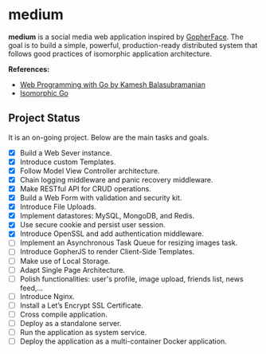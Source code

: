 # medium

**medium** is a social media web application inspired by
[GopherFace](https://github.com/EngineerKamesh/gofullstack). The goal is to
build a simple, powerful, production-ready distributed system that follows good
practices of isomorphic application architecture.

**References:**
- [Web Programming with Go by Kamesh
  Balasubramanian](https://github.com/EngineerKamesh/gofullstack)
- [Isomorphic Go](https://www.packtpub.com/web-development/isomorphic-go)

## Project Status

It is an on-going project. Below are the main tasks and goals.

- [x] Build a Web Sever instance.
- [x] Introduce custom Templates.
- [x] Follow Model View Controller architecture.
- [x] Chain logging middleware and panic recovery middleware.
- [x] Make RESTful API for CRUD operations.
- [x] Build a Web Form with validation and security kit.
- [x] Introduce File Uploads.
- [x] Implement datastores: MySQL, MongoDB, and Redis.
- [x] Use secure cookie and persist user session.
- [x] Introduce OpenSSL and add authentication middleware.
- [ ] Implement an Asynchronous Task Queue for resizing images task.
- [ ] Introduce GopherJS to render Client-Side Templates.
- [ ] Make use of Local Storage.
- [ ] Adapt Single Page Architecture.
- [ ] Polish functionalities: user's profile, image upload, friends list, news
  feed,...
- [ ] Introduce Nginx.
- [ ] Install a Let’s Encrypt SSL Certificate.
- [ ] Cross compile application.
- [ ] Deploy as a standalone server.
- [ ] Run the application as system service.
- [ ] Deploy the application as a multi-container Docker application.
